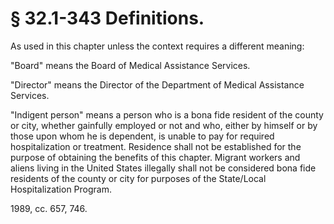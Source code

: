# § 32.1-343 Definitions.

<p>As used in this chapter unless the context requires a different meaning:</p><p>"Board" means the Board of Medical Assistance Services.</p><p>"Director" means the Director of the Department of Medical Assistance Services.</p><p>"Indigent person" means a person who is a bona fide resident of the county or city, whether gainfully employed or not and who, either by himself or by those upon whom he is dependent, is unable to pay for required hospitalization or treatment. Residence shall not be established for the purpose of obtaining the benefits of this chapter. Migrant workers and aliens living in the United States illegally shall not be considered bona fide residents of the county or city for purposes of the State/Local Hospitalization Program.</p><p>1989, cc. 657, 746.</p>